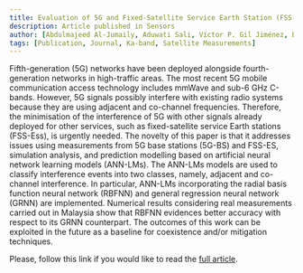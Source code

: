 ```yaml
---
title: Evaluation of 5G and Fixed-Satellite Service Earth Station (FSS-ES) Downlink Interference Based on Artificial Neural Network Learning Models (ANN-LMS)
description: Article published in Sensors
author: [Abdulmajeed Al-Jumaily, Aduwati Sali, Víctor P. Gil Jiménez, Eva Lagunas, Fatin Mohd Ikhsan Natrah, Fernando Pérez Fontán, Yaseein Soubhi Hussein, Mandeep Jit Singh, Fazdliana Samat, Harith Aljumaily, Dhiya Al-Jumeily]
tags: [Publication, Journal, Ka-band, Satellite Measurements]
---
```

Fifth-generation (5G) networks have been deployed alongside fourth-generation networks in high-traffic areas. The most recent 5G mobile communication access technology includes mmWave and sub-6 GHz C-bands. However, 5G signals possibly interfere with existing radio systems because they are using adjacent and co-channel frequencies. Therefore, the minimisation of the interference of 5G with other signals already deployed for other services, such as fixed-satellite service Earth stations (FSS-Ess), is urgently needed. The novelty of this paper is that it addresses issues using measurements from 5G base stations (5G-BS) and FSS-ES, simulation analysis, and prediction modelling based on artificial neural network learning models (ANN-LMs). The ANN-LMs models are used to classify interference events into two classes, namely, adjacent and co-channel interference. In particular, ANN-LMs incorporating the radial basis function neural network (RBFNN) and general regression neural network (GRNN) are implemented. Numerical results considering real measurements carried out in Malaysia show that RBFNN evidences better accuracy with respect to its GRNN counterpart. The outcomes of this work can be exploited in the future as a baseline for coexistence and/or mitigation techniques.

Please, follow this link if you would like to read the [full article](https://doi.org/10.3390/s23136175).
